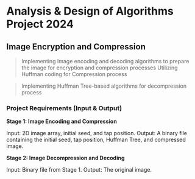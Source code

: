 # Analysis & Design of Algorithms Project 2024 
## Image Encryption and Compression
 
> Implementing Image encoding and decoding algorithms to prepare the image for encryption and compression processes
  Utilizing Huffman coding for Compression process 

> Implementing Huffman Tree-based algorithms for decompression process

### Project Requirements (Input & Output)
**Stage 1: Image Encoding and Compression**

Input: 2D image array, initial seed, and tap position.
Output: A binary file containing the initial seed, tap position, Huffman Tree, and compressed image.

**Stage 2: Image Decompression and Decoding**

Input: Binary file from Stage 1.
Output: The original image.


